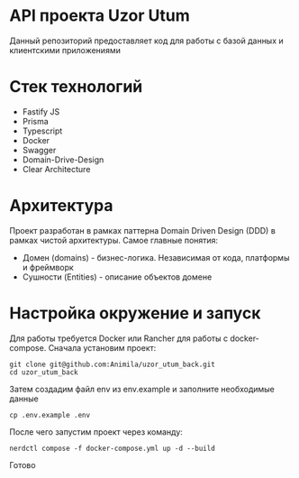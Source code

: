 # API проекта Uzor Utum
Данный репозиторий предоставляет код для работы с базой данных и клиентскими приложениями

# Стек технологий
- Fastify JS
- Prisma
- Typescript
- Docker
- Swagger
- Domain-Drive-Design
- Clear Architecture

# Архитектура

Проект разработан в рамках паттерна Domain Driven Design (DDD) в рамках чистой архитектуры. Самое главные понятия:
- Домен (domains) - бизнес-логика. Независимая от кода, платформы и фреймворк
- Сушности (Entities) - описание объектов домене 


# Настройка окружение и запуск
Для работы требуется Docker или Rancher для работы с docker-compose. 
Сначала установим проект:

```shell
git clone git@github.com:Animila/uzor_utum_back.git
cd uzor_utum_back
```

Затем создадим файл env из env.example и заполните необходимые данные
```shell
cp .env.example .env
```

После чего запустим проект через команду:
```shell
nerdctl compose -f docker-compose.yml up -d --build
```

Готово